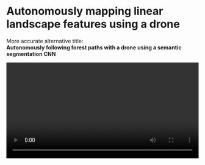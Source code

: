# Autonomously mapping linear landscape features using a drone

More accurate alternative title:  
**Autonomously following forest paths with a drone using a semantic segmentation CNN**

<video width="100%" controls>
    <source src="intro.webm" type="video/webm">
</video>
